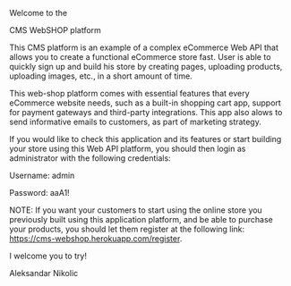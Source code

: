 Welcome to the

CMS WebSHOP platform
 

This CMS platform is an example of a complex eCommerce Web API that allows you to create a functional eCommerce store fast. User is able to quickly sign up and build his store by creating pages, uploading products, uploading images, etc., in a short amount of time.

This web-shop platform comes with essential features that every eCommerce website needs, such as a built-in shopping cart app, support for payment gateways and third-party integrations. This app also alows to send informative emails to customers, as part of marketing strategy.

If you would like to check this application and its features or start building your store using this Web API platform, you should then login as administrator with the following credentials:

Username: admin

Password: aaA1!

NOTE: 
If you want your customers to start using the online store you previously built using this application platform, and be able to purchase your products, you should let them register at the following link: https://cms-webshop.herokuapp.com/register.

I welcome you to try!


Aleksandar Nikolic
